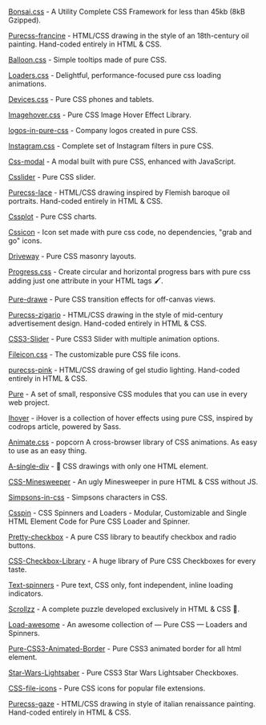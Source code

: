 [Bonsai.css](https://github.com/bonsaicss/bonsai.css) - A Utility Complete CSS Framework for less than 45kb (8kB Gzipped).

[Purecss-francine](https://github.com/cyanharlow/purecss-francine) - HTML/CSS drawing in the style of an 18th-century oil painting. Hand-coded entirely in HTML & CSS. 

[Balloon.css](https://github.com/kazzkiq/balloon.css) - Simple tooltips made of pure CSS.

[Loaders.css](https://github.com/ConnorAtherton/loaders.css) - Delightful, performance-focused pure css loading animations. 

[Devices.css](https://github.com/marvelapp/devices.css) - Pure CSS phones and tablets.

[Imagehover.css](https://github.com/ciar4n/imagehover.css) - Pure CSS Image Hover Effect Library.

[logos-in-pure-css](https://github.com/bchanx/logos-in-pure-css) - Company logos created in pure CSS.

[Instagram.css](https://github.com/picturepan2/instagram.css) - Complete set of Instagram filters in pure CSS.

[Css-modal](https://github.com/drublic/css-modal) - A modal built with pure CSS, enhanced with JavaScript.

[Csslider](https://github.com/drygiel/csslider) - Pure CSS slider.

[Purecss-lace](https://github.com/cyanharlow/purecss-lace) - HTML/CSS drawing inspired by Flemish baroque oil portraits. Hand-coded entirely in HTML & CSS.

[Cssplot](https://github.com/asciimoo/cssplot) - Pure CSS charts.

[Cssicon](https://github.com/wentin/cssicon) - Icon set made with pure css code, no dependencies, "grab and go" icons.

[Driveway](https://github.com/jh3y/driveway) - Pure CSS masonry layouts.

[Progress.css](https://github.com/refusado/progress.css) - Create circular and horizontal progress bars with pure css adding just one attribute in your HTML tags :paintbrush:.

[Pure-drawe](https://github.com/mac81/pure-drawer) - Pure CSS transition effects for off-canvas views.

[Purecss-zigario](https://github.com/cyanharlow/purecss-zigario) - HTML/CSS drawing in the style of mid-century advertisement design. Hand-coded entirely in HTML & CSS.

[CSS3-Slider](https://github.com/Aladinbensassi/CSS3-Slider) - Pure CSS3 Slider with multiple animation options.

[Fileicon.css](https://github.com/picturepan2/fileicon.css) - The customizable pure CSS file icons.

[purecss-pink](https://github.com/cyanharlow/purecss-pink) - HTML/CSS drawing of gel studio lighting. Hand-coded entirely in HTML & CSS.

[Pure](https://github.com/pure-css/pure) - A set of small, responsive CSS modules that you can use in every web project.

[Ihover](https://github.com/gudh/ihover) - iHover is a collection of hover effects using pure CSS, inspired by codrops article, powered by Sass.

[Animate.css](https://github.com/animate-css/animate.css) - popcorn A cross-browser library of CSS animations. As easy to use as an easy thing.

[A-single-div](https://github.com/lynnandtonic/a-single-div) - :art: CSS drawings with only one HTML element.

[CSS-Minesweeper](https://github.com/imsun/CSS-Minesweeper) - An ugly Minesweeper in pure HTML & CSS without JS.

[Simpsons-in-css](https://github.com/pattle/simpsons-in-css) - Simpsons characters in CSS.

[Csspin](https://github.com/webkul/csspin) - CSS Spinners and Loaders - Modular, Customizable and Single HTML Element Code for Pure CSS Loader and Spinner.

[Pretty-checkbox](https://github.com/lokesh-coder/pretty-checkbox) - A pure CSS library to beautify checkbox and radio buttons.

[CSS-Checkbox-Library](https://github.com/hunzaboy/CSS-Checkbox-Library) - A huge library of Pure CSS Checkboxes for every taste.

[Text-spinners](https://github.com/maxbeier/text-spinners) - Pure text, CSS only, font independent, inline loading indicators.

[Scrollzz](https://github.com/refusado/scrollzz) - A complete puzzle developed exclusively in HTML & CSS :jigsaw:.

[Load-awesome](https://github.com/danielcardoso/load-awesome) - An awesome collection of — Pure CSS — Loaders and Spinners.

[Pure-CSS3-Animated-Border](https://github.com/code-fx/Pure-CSS3-Animated-Border) - Pure CSS3 animated border for all html element.

[Star-Wars-Lightsaber](https://github.com/scotch-io/Pure-CSS3-Star-Wars-Lightsaber-Checkboxes) - Pure CSS3 Star Wars Lightsaber Checkboxes.

[CSS-file-icons](https://github.com/colorswall/CSS-file-icons) - Pure CSS icons for popular file extensions.

[Purecss-gaze](https://github.com/cyanharlow/purecss-gaze) - HTML/CSS drawing in style of italian renaissance painting. Hand-coded entirely in HTML & CSS.